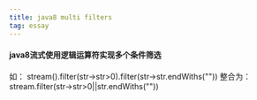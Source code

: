```yaml
---
title: java8 multi filters
tag: essay
---
```

#### java8流式使用逻辑运算符实现多个条件筛选

如：
stream().filter(str->str>0).filter(str->str.endWiths(""))
整合为：
stream.filter(str->str>0||str.endWiths(""))